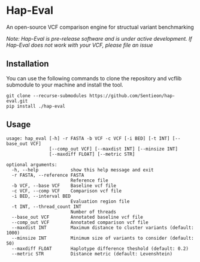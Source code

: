 # Hap-Eval
An open-source VCF comparison engine for structual variant benchmarking

*Note: Hap-Eval is pre-release software and is under active development. If Hap-Eval does
not work with your VCF, please file an issue* 

## Installation
You can use the following commands to clone the repository and vcflib submodule
to your machine and install the tool.
```
git clone --recurse-submodules https://github.com/Sentieon/hap-eval.git
pip install ./hap-eval
```

## Usage
```
usage: hap_eval [-h] -r FASTA -b VCF -c VCF [-i BED] [-t INT] [--base_out VCF]
                [--comp_out VCF] [--maxdist INT] [--minsize INT]
                [--maxdiff FLOAT] [--metric STR]

optional arguments:
  -h, --help            show this help message and exit
  -r FASTA, --reference FASTA
                        Reference file
  -b VCF, --base VCF    Baseline vcf file
  -c VCF, --comp VCF    Comparison vcf file
  -i BED, --interval BED
                        Evaluation region file
  -t INT, --thread_count INT
                        Number of threads
  --base_out VCF        Annotated baseline vcf file
  --comp_out VCF        Annotated comparison vcf file
  --maxdist INT         Maximum distance to cluster variants (default: 1000)
  --minsize INT         Minimum size of variants to consider (default: 50)
  --maxdiff FLOAT       Haplotype difference theshold (default: 0.2)
  --metric STR          Distance metric (default: Levenshtein)
```
